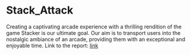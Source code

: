 # Stack_Attack
Creating a captivating arcade experience with a thrilling rendition of the game Stacker is our ultimate goal. Our aim is to transport users into the nostalgic ambiance of an arcade, providing them with an exceptional and enjoyable time.
Link to the report: [link]([https://github.com/DiyadotSaha/Stack_Attack/blob/main/Stack_Attack%20Report.pdf])
